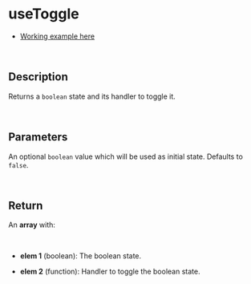# useToggle

- [Working example here](https://rfh.netlify.app/use-toggle)

<br />

## Description

Returns a `boolean` state and its handler to toggle it.

<br />

## Parameters

An optional `boolean` value which will be used as initial state. Defaults to `false`.

<br />

## Return

An **array** with:

<br />

- **elem 1** (boolean): The boolean state.

- **elem 2** (function): Handler to toggle the boolean state.
